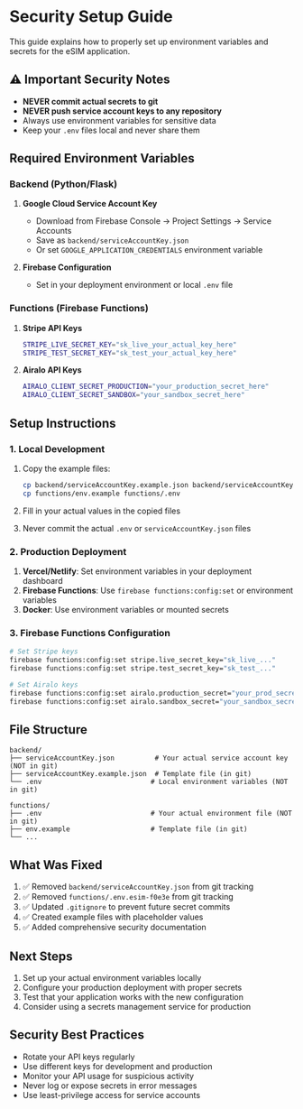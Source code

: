 # Security Setup Guide

This guide explains how to properly set up environment variables and secrets for the eSIM application.

## ⚠️ Important Security Notes

- **NEVER commit actual secrets to git**
- **NEVER push service account keys to any repository**
- Always use environment variables for sensitive data
- Keep your `.env` files local and never share them

## Required Environment Variables

### Backend (Python/Flask)

1. **Google Cloud Service Account Key**
   - Download from Firebase Console → Project Settings → Service Accounts
   - Save as `backend/serviceAccountKey.json`
   - Or set `GOOGLE_APPLICATION_CREDENTIALS` environment variable

2. **Firebase Configuration**
   - Set in your deployment environment or local `.env` file

### Functions (Firebase Functions)

1. **Stripe API Keys**
   ```bash
   STRIPE_LIVE_SECRET_KEY="sk_live_your_actual_key_here"
   STRIPE_TEST_SECRET_KEY="sk_test_your_actual_key_here"
   ```

2. **Airalo API Keys**
   ```bash
   AIRALO_CLIENT_SECRET_PRODUCTION="your_production_secret_here"
   AIRALO_CLIENT_SECRET_SANDBOX="your_sandbox_secret_here"
   ```

## Setup Instructions

### 1. Local Development

1. Copy the example files:
   ```bash
   cp backend/serviceAccountKey.example.json backend/serviceAccountKey.json
   cp functions/env.example functions/.env
   ```

2. Fill in your actual values in the copied files

3. Never commit the actual `.env` or `serviceAccountKey.json` files

### 2. Production Deployment

1. **Vercel/Netlify**: Set environment variables in your deployment dashboard
2. **Firebase Functions**: Use `firebase functions:config:set` or environment variables
3. **Docker**: Use environment variables or mounted secrets

### 3. Firebase Functions Configuration

```bash
# Set Stripe keys
firebase functions:config:set stripe.live_secret_key="sk_live_..."
firebase functions:config:set stripe.test_secret_key="sk_test_..."

# Set Airalo keys
firebase functions:config:set airalo.production_secret="your_prod_secret"
firebase functions:config:set airalo.sandbox_secret="your_sandbox_secret"
```

## File Structure

```
backend/
├── serviceAccountKey.json          # Your actual service account key (NOT in git)
├── serviceAccountKey.example.json  # Template file (in git)
└── .env                           # Local environment variables (NOT in git)

functions/
├── .env                           # Your actual environment file (NOT in git)
├── env.example                    # Template file (in git)
└── ...
```

## What Was Fixed

1. ✅ Removed `backend/serviceAccountKey.json` from git tracking
2. ✅ Removed `functions/.env.esim-f0e3e` from git tracking
3. ✅ Updated `.gitignore` to prevent future secret commits
4. ✅ Created example files with placeholder values
5. ✅ Added comprehensive security documentation

## Next Steps

1. Set up your actual environment variables locally
2. Configure your production deployment with proper secrets
3. Test that your application works with the new configuration
4. Consider using a secrets management service for production

## Security Best Practices

- Rotate your API keys regularly
- Use different keys for development and production
- Monitor your API usage for suspicious activity
- Never log or expose secrets in error messages
- Use least-privilege access for service accounts
